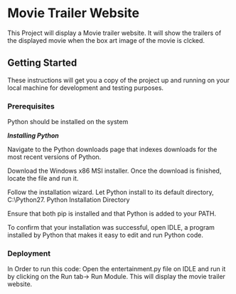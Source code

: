 
# **Movie Trailer Website**


This Project will display a Movie trailer website. It will show the trailers of the displayed movie when the box art image of the movie is clcked.

## **Getting Started**

These instructions will get you a copy of the project up and running on your local machine for development and testing purposes. 


### **Prerequisites**

Python should be installed on the system

**_Installing Python_** 

Navigate to the Python downloads page that indexes downloads for the most recent versions of Python. 

Download the Windows x86 MSI installer. 
Once the download is finished, locate the file and run it. 

Follow the installation wizard. Let Python install to its default directory, C:\Python27\.
Python Installation Directory

Ensure that both pip is installed and that Python is added to your PATH.

To confirm that your installation was successful, open IDLE, a program installed by Python that makes it easy to edit and run Python code.


### **Deployment**

In Order to run this code:
Open the entertainment.py file on IDLE 
and run it by clicking on the Run tab-> Run Module. This will display the movie trailer website.


